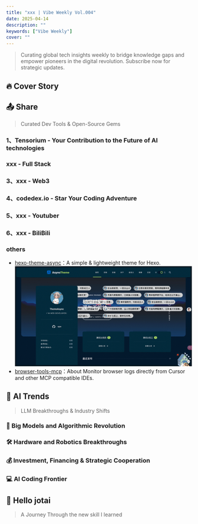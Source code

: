 ```yaml
---
title: "xxx | Vibe Weekly Vol.004"
date: 2025-04-14
description: ""
keywords: ["Vibe Weekly"]
cover: ""
---
```


> Curating global tech insights weekly to bridge knowledge gaps and empower pioneers in the digital revolution. Subscribe now for strategic updates.

## 🔥 Cover Story

## 📤 Share

> Curated Dev Tools & Open-Source Gems

### 1、Tensorium - Your Contribution to the Future of AI technologies

### xxx - Full Stack

### 3、xxx - Web3

### 4、codedex.io - Star Your Coding Adventure

### 5、xxx - Youtuber

### 6、xxx - BiliBili

### others

- [hexo-theme-async](https://hexo-theme-async.imalun.com/demosite)：A simple & lightweight theme for Hexo.
    ![hexo-theme-async](hexo-theme-async.png)
- [browser-tools-mcp]([hexo-theme-async](https://github.com/AgentDeskAI/browser-tools-mcp))：About Monitor browser logs directly from Cursor and other MCP compatible IDEs.

## 🚀 AI Trends

> LLM Breakthroughs & Industry Shifts

### 🧠 Big Models and Algorithmic Revolution

### 🛠️ Hardware and Robotics Breakthroughs

### 💰 Investment, Financing & Strategic Cooperation

### 💻 AI Coding Frontier

## 👋 Hello jotai

> A Journey Through the new skill I learned
